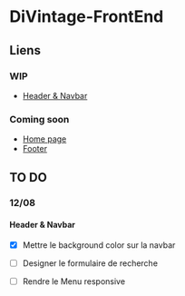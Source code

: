 # DiVintage-FrontEnd
## Liens
### WIP
* [Header & Navbar](https://nathalie-anneessens.github.io/DiVintage-FrontEnd/header-navbar.html)
### Coming soon
* [Home page](#)
* [Footer](#)
## TO DO
### 12/08
#### **Header & Navbar**
- [x] Mettre le background color sur la navbar
- [ ] Designer le formulaire de recherche
- [ ] Rendre le Menu responsive

